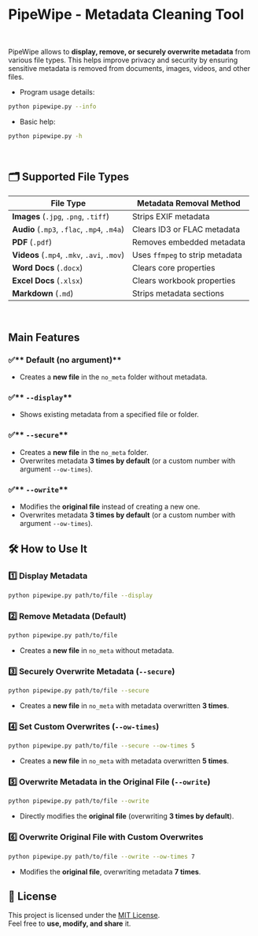 # PipeWipe - Metadata Cleaning Tool

&nbsp;

PipeWipe allows to **display, remove, or securely overwrite metadata** from various file types. This helps improve privacy and security by ensuring sensitive metadata is removed from documents, images, videos, and other files.

- Program usage details:
```sh
python pipewipe.py --info
```
- Basic help:
```sh
python pipewipe.py -h
```
&nbsp;

## 🗂️ Supported File Types

| File Type                  | Metadata Removal Method              |
|----------------------------|-------------------------------------|
| **Images** (`.jpg`, `.png`, `.tiff`) | Strips EXIF metadata |
| **Audio** (`.mp3`, `.flac`, `.mp4`, `.m4a`) | Clears ID3 or FLAC metadata |
| **PDF** (`.pdf`)           | Removes embedded metadata |
| **Videos** (`.mp4`, `.mkv`, `.avi`, `.mov`) | Uses `ffmpeg` to strip metadata |
| **Word Docs** (`.docx`)    | Clears core properties |
| **Excel Docs** (`.xlsx`)   | Clears workbook properties |
| **Markdown** (`.md`)       | Strips metadata sections |

&nbsp;

## Main Features

### ✅** Default (no argument)**
- Creates a **new file** in the `no_meta` folder without metadata.

### ✅** `--display`**
- Shows existing metadata from a specified file or folder.

### ✅** `--secure`**
- Creates a **new file** in the `no_meta` folder.
- Overwrites metadata **3 times by default** (or a custom number with argument `--ow-times`).

### ✅** `--owrite`**
- Modifies the **original file** instead of creating a new one.
- Overwrites metadata **3 times by default** (or a custom number with argument `--ow-times`).


## 🛠️ How to Use It

### **1️⃣ Display Metadata**
```sh
python pipewipe.py path/to/file --display
```

### **2️⃣ Remove Metadata (Default)**
```sh
python pipewipe.py path/to/file
```
- Creates a **new file** in `no_meta` without metadata.

### **3️⃣ Securely Overwrite Metadata (`--secure`)**
```sh
python pipewipe.py path/to/file --secure
```
- Creates a **new file** in `no_meta` with metadata overwritten **3 times**.

### **4️⃣ Set Custom Overwrites (`--ow-times`)**
```sh
python pipewipe.py path/to/file --secure --ow-times 5
```
- Creates a **new file** in `no_meta` with metadata overwritten **5 times**.

### **5️⃣ Overwrite Metadata in the Original File (`--owrite`)**
```sh
python pipewipe.py path/to/file --owrite
```
- Directly modifies the **original file** (overwriting **3 times by default**).

### **6️⃣ Overwrite Original File with Custom Overwrites**
```sh
python pipewipe.py path/to/file --owrite --ow-times 7
```
- Modifies the **original file**, overwriting metadata **7 times**.


## 📜 License

This project is licensed under the [MIT License](https://opensource.org/licenses/MIT).  
Feel free to **use, modify, and share** it.

